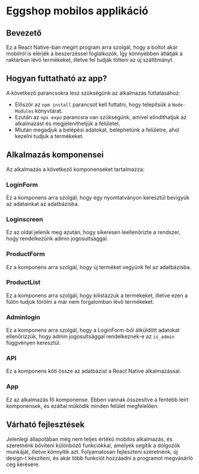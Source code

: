 # Eggshop mobilos applikáció

## Bevezető
Ez a React Native-ban megírt program arra szolgál, hogy a boltot akár mobilról is elérjék a beszerzéssel foglalkozók. Így könnyebben átlátják a raktárban lévő termékeket, illetve fel tudják tölteni az új szállítmányt.

## Hogyan futtatható az app?
A következő parancsokra lesz szükségünk az alkalmazás futtatásához:
- Először az `npm install` parancsot kell futtatni, hogy telepítsük a `Node-Modules` könyvtárat.
- Ezután az `npx expo` parancsra van szükségünk, amivel elindíthatjuk az alkalmazást és megjeleníthetjük a felületet.
- Miután megadjuk a belépési adatokat, beléphetünk a felületre, ahol kezelni tudjuk a termékeket.

## Alkalmazás komponensei
Az alkalmazás a következő komponenseket tartalmazza:

### LoginForm
Ez a komponens arra szolgál, hogy egy nyomtatványon keresztül bevigyük az adatainkat az adatbázisba.

### Loginscreen
Ez az oldal jelenik meg azután, hogy sikeresen leellenőrizte a rendszer, hogy rendelkezünk admin jogosultsággal.

### ProductForm
Ez a komponens arra szolgál, hogy új terméket vegyünk fel az adatbázisba.

### ProductList
Ez a komponens arra szolgál, hogy kilistázzuk a termékeket, illetve ezen a fülön tudjuk törölni a már nem forgalomban lévő termékeket.

### Adminlogin
Ez a komponens arra szolgál, hogy a LoginForm-ból átküldött adatokat ellenőrizzük, hogy admin jogosultsággal rendelkeznek-e az `is_admin` függvényen keresztül.

### API
Ez a komponens köti össze az adatbázist a React Native alkalmazással.

### App
Ez az alkalmazás fő komponense. Ebben vannak összesítve a fentebb leírt komponensek, és ezáltal működik minden felület megfelelően.

## Várható fejlesztések
Jelenlegi állapotában még nem teljes értékű mobilos alkalmazás, és szeretnénk bővíteni különböző funkciókkal, amelyek segítik a dolgozók munkáját, illetve könnyítik azt. Folyamatosan fejleszteni szeretnénk, új design-t készíteni, és akár több funkciót hozzáadni a programot megvásárló cég kérésére. 